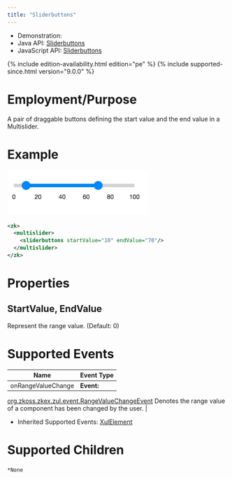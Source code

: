 ```yaml
---
title: "Sliderbuttons"
---
```



- Demonstration:
- Java API:
  [Sliderbuttons](http://www.zkoss.org/javadoc/latest/zk/org/zkoss/zkex/zul/Sliderbuttons.html)
- JavaScript API:
  [Sliderbuttons](http://www.zkoss.org/javadoc/latest/jsdoc/zkex/slider/Sliderbuttons.html)

<!--REQUIRED ZK EDITION: PE -->
{% include edition-availability.html edition="pe" %} {% include supported-since.html version="9.0.0" %}

# Employment/Purpose

A pair of draggable buttons defining the start value and the end value
in a Multislider.

# Example

![](/zk_component_ref/images/ZKComRef_Sliderbuttons.png)

```xml
<zk>
  <multislider>
    <sliderbuttons startValue="10" endValue="70"/>
  </multislider>
</zk>
```

# Properties

## StartValue, EndValue

Represent the range value. (Default: 0)

# Supported Events

| Name | Event Type |
|---|---|
| onRangeValueChange | **Event:**
[org.zkoss.zkex.zul.event.RangeValueChangeEvent](https://www.zkoss.org/javadoc/latest/zk/org/zkoss/zkex/zul/event/RangeValueChangeEvent.html)
Denotes the range value of a component has been changed by the
user. |

- Inherited Supported Events: [ XulElement]({{site.baseurl}}/zk_component_ref/xulelement#Supported_Events)

# Supported Children

`*None`


